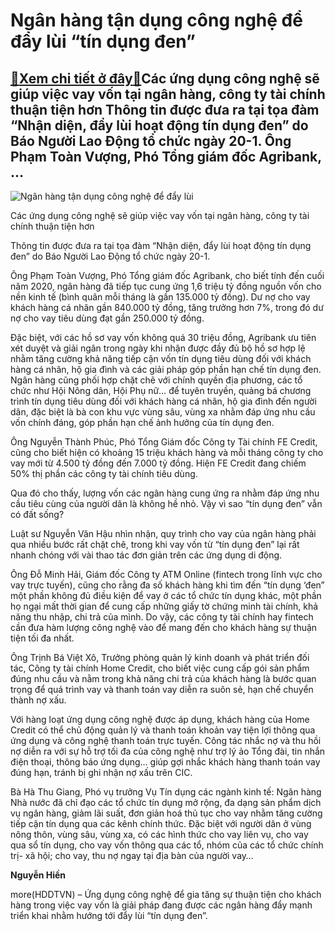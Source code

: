 Ngân hàng tận dụng công nghệ để đẩy lùi “tín dụng đen”
======================================================

[:gift:Xem chi tiết ở đây:gift:](https://hddtvn.com/ngan-hang-tan-dung-cong-nghe-de-day-lui-tin-dung-den/)Các ứng dụng công nghệ sẽ giúp việc vay vốn tại ngân hàng, công ty tài chính thuận tiện hơn Thông tin được đưa ra tại tọa đàm “Nhận diện, đẩy lùi hoạt động tín dụng đen” do Báo Người Lao Động tổ chức ngày 20-1. Ông Phạm Toàn Vượng, Phó Tổng giám đốc Agribank, …
---------------------------------------------------------------------------------------------------------------------------------------------------------------------------------------------------------------------------------------------------------------------





![Ngân hàng tận dụng công nghệ để đẩy lùi ](https://hddtvn.com/wp-content/uploads/2021/01/5506_td_den.jpg "Ngân hàng tận dụng công nghệ để đẩy lùi ")


Các ứng dụng công nghệ sẽ giúp việc vay vốn tại ngân hàng, công ty tài chính thuận tiện hơn



Thông tin được đưa ra tại tọa đàm “Nhận diện, đẩy lùi hoạt động tín dụng đen” do Báo Người Lao Động tổ chức ngày 20-1.


Ông Phạm Toàn Vượng, Phó Tổng giám đốc Agribank, cho biết tính đến cuối năm 2020, ngân hàng đã tiếp tục cung ứng 1,6 triệu tỷ đồng nguồn vốn cho nền kinh tế (bình quân mỗi tháng là gần 135.000 tỷ đồng). Dư nợ cho vay khách hàng cá nhân gần 840.000 tỷ đồng, tăng trưởng hơn 7%, trong đó dư nợ cho vay tiêu dùng đạt gần 250.000 tỷ đồng.


Đặc biệt, với các hồ sơ vay vốn không quá 30 triệu đồng, Agribank ưu tiên xét duyệt và giải ngân trong ngày khi nhận được đầy đủ bộ hồ sơ hợp lệ nhằm tăng cường khả năng tiếp cận vốn tín dụng tiêu dùng đối với khách hàng cá nhân, hộ gia đình và các giải pháp góp phần hạn chế tín dụng đen. Ngân hàng cũng phối hợp chặt chẽ với chính quyền địa phương, các tổ chức như Hội Nông dân, Hội Phụ nữ… để tuyên truyền, quảng bá chương trình tín dụng tiêu dùng đối với khách hàng cá nhân, hộ gia đình đến người dân, đặc biệt là bà con khu vực vùng sâu, vùng xa nhằm đáp ứng nhu cầu vốn chính đáng, góp phần hạn chế ảnh hưởng của tín dụng đen.


Ông Nguyễn Thành Phúc, Phó Tổng Giám đốc Công ty Tài chính FE Credit, cũng cho biết hiện có khoảng 15 triệu khách hàng và mỗi tháng công ty cho vay mới từ 4.500 tỷ đồng đến 7.000 tỷ đồng. Hiện FE Credit đang chiếm 50% thị phần các công ty tài chính tiêu dùng.


Qua đó cho thấy, lượng vốn các ngân hàng cung ứng ra nhằm đáp ứng nhu cầu tiêu cùng của người dân là không hề nhỏ. Vậy vì sao “tín dụng đen” vẫn có đất sống?


Luật sư Nguyễn Văn Hậu nhìn nhận, quy trình cho vay của ngân hàng phải qua nhiều bước rất chặt chẽ, trong khi vay vốn từ “tín dụng đen” lại rất nhanh chóng với vài thao tác đơn giản trên các ứng dụng di động.


Ông Đỗ Minh Hải, Giám đốc Công ty ATM Online (fintech trong lĩnh vực cho vay trực tuyến), cũng cho rằng đa số khách hàng khi tìm đến “tín dụng ‘đen” một phần không đủ điều kiện để vay ở các tổ chức tín dụng khác, một phần họ ngại mất thời gian để cung cấp những giấy tờ chứng minh tài chính, khả năng thu nhập, chi trả của mình. Do vậy, các công ty tài chính hay fintech cần đưa hàm lượng công nghệ vào để mang đến cho khách hàng sự thuận tiện tối đa nhất.


Ông Trịnh Bá Việt Xô, Trưởng phòng quản lý kinh doanh và phát triển đối tác, Công ty tài chính Home Credit, cho biết việc cung cấp gói sản phẩm đúng nhu cầu và nằm trong khả năng chi trả của khách hàng là bước quan trọng để quá trình vay và thanh toán vay diễn ra suôn sẻ, hạn chế chuyển thành nợ xấu.


Với hàng loạt ứng dụng công nghệ được áp dụng, khách hàng của Home Credit có thể chủ động quản lý và thanh toán khoản vay tiện lợi thông qua ứng dụng và công nghệ thanh toán trực tuyến. Công tác nhắc nợ và thu hồi nợ diễn ra với sự hỗ trợ tối đa của công nghệ như trợ lý ảo Tổng đài, tin nhắn điện thoại, thông báo ứng dụng… giúp gợi nhắc khách hàng thanh toán vay đúng hạn, tránh bị ghi nhận nợ xấu trên CIC.





Bà Hà Thu Giang, Phó vụ trưởng Vụ Tín dụng các ngành kinh tế: Ngân hàng Nhà nước đã chỉ đạo các tổ chức tín dụng mở rộng, đa dạng sản phẩm dịch vụ ngân hàng, giảm lãi suất, đơn giản hoá thủ tục cho vay nhằm tăng cường tiếp cận tín dụng qua các kênh chính thức. Đặc biệt với người dân ở vùng nông thôn, vùng sâu, vùng xa, có các hình thức cho vay liên vụ, cho vay qua sổ tín dụng, cho vay vốn thông qua các tổ, nhóm của các tổ chức chính trị- xã hội; cho vay, thu nợ ngay tại địa bàn của người vay…




**Nguyễn Hiền**



more(HDDTVN) – Ứng dụng công nghệ để gia tăng sự thuận tiện cho khách hàng trong việc vay vốn là giải pháp đang được các ngân hàng đẩy mạnh triển khai nhằm hướng tới đẩy lùi “tín dụng đen”.

